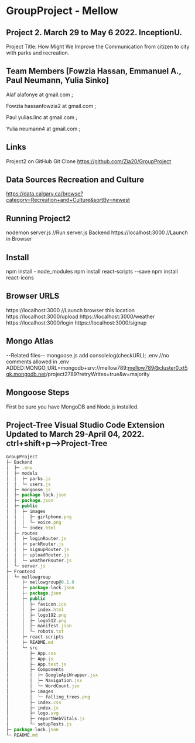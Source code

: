 # GroupProject - Mellow

## Project 2. March 29 to May 6 2022. InceptionU. 

Project Title: How Might We Improve the Communication from citizen to city with parks and recreation.

## **Team Members** [Fowzia Hassan, Emmanuel A., Paul Neumann, Yulia Sinko]
Alaf            alafonye at gmail.com       ;  

Fowzia          hassanfowzia2 at gmail.com  ;  

Paul            yulias.linc at gmail.com    ;  

Yulia           neumann4 at gmail.com       ;  


## Links
Project2 on GitHub Git Clone https://github.com/Zia20/GroupProject

## Data Sources Recreation and Culture
https://data.calgary.ca/browse?category=Recreation+and+Culture&sortBy=newest

## Running Project2
nodemon server.js   //Run server.js Backend
https://localhost:3000 //Launch in Browser
## Install
npm install - node_modules
npm install react-scripts --save 
npm install react-icons

## Browser URLS
https://localhost:3000   //Launch browser this location
https://localhost:3000/upload
https://localhost:3000/weather
https://localhost:3000/login
https://localhost:3000/signup

## Mongo Atlas 
--Related files--
mongoose.js add consolelog(checkURL);
.env //no comments allowed in .env ADDED:MONGO_URL=mongodb+srv://mellow789:mellow789@cluster0.xt5qk.mongodb.net/project2789?retryWrites=true&w=majority

## Mongoose Steps
First be sure you have MongoDB and Node.js installed.

## Project-Tree Visual Studio Code Extension Updated to March 29-April 04, 2022. ctrl+shift+p-->Project-Tree
```js
GroupProject
├─ Backend
│  ├─ .env
│  ├─ models
│  │  ├─ parks.js
│  │  └─ users.js
│  ├─ mongoose.js
│  ├─ package-lock.json
│  ├─ package.json
│  ├─ public
│  │  ├─ images
│  │  │  ├─ girlphone.png
│  │  │  └─ voice.png
│  │  └─ index.html
│  ├─ routes
│  │  ├─ loginRouter.js
│  │  ├─ parkRouter.js
│  │  ├─ signupRouter.js
│  │  ├─ uploadRouter.js
│  │  └─ weatherRouter.js
│  └─ server.js
├─ Frontend
│  └─ mellowgroup
│     ├─ mellowgroup@0.1.0
│     ├─ package-lock.json
│     ├─ package.json
│     ├─ public
│     │  ├─ favicon.ico
│     │  ├─ index.html
│     │  ├─ logo192.png
│     │  ├─ logo512.png
│     │  ├─ manifest.json
│     │  └─ robots.txt
│     ├─ react-scripts
│     ├─ README.md
│     └─ src
│        ├─ App.css
│        ├─ App.js
│        ├─ App.test.js
│        ├─ Components
│        │  ├─ GoogleApiWrapper.jsx
│        │  ├─ Navigation.jsx
│        │  └─ WordCount.jsx
│        ├─ images
│        │  └─ falling_trees.png
│        ├─ index.css
│        ├─ index.js
│        ├─ logo.svg
│        ├─ reportWebVitals.js
│        └─ setupTests.js
├─ package-lock.json
└─ README.md
```

